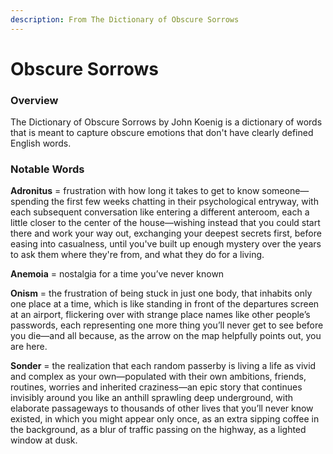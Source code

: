 ```yaml
---
description: From The Dictionary of Obscure Sorrows
---
```


# Obscure Sorrows

### Overview

The Dictionary of Obscure Sorrows by John Koenig is a dictionary of words that is meant to capture obscure emotions that don't have clearly defined English words.

### Notable Words

**Adronitus** = frustration with how long it takes to get to know someone—spending the first few weeks chatting in their psychological entryway, with each subsequent conversation like entering a different anteroom, each a little closer to the center of the house—wishing instead that you could start there and work your way out, exchanging your deepest secrets first, before easing into casualness, until you've built up enough mystery over the years to ask them where they're from, and what they do for a living.

**Anemoia** = nostalgia for a time you’ve never known

**Onism** = the frustration of being stuck in just one body, that inhabits only one place at a time, which is like standing in front of the departures screen at an airport, flickering over with strange place names like other people’s passwords, each representing one more thing you’ll never get to see before you die—and all because, as the arrow on the map helpfully points out, you are here.

**Sonder** = the realization that each random passerby is living a life as vivid and complex as your own—populated with their own ambitions, friends, routines, worries and inherited craziness—an epic story that continues invisibly around you like an anthill sprawling deep underground, with elaborate passageways to thousands of other lives that you’ll never know existed, in which you might appear only once, as an extra sipping coffee in the background, as a blur of traffic passing on the highway, as a lighted window at dusk.



